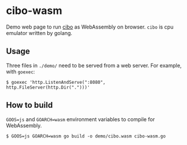 # cibo-wasm
Demo web page to run [cibo](https://github.com/tkmru/cibo) as WebAssembly on browser.
`cibo` is cpu emulator written by golang.

## Usage
Three files in `./demo/` need to be served from a web server. 
For example, with `goexec`:

```
$ goexec 'http.ListenAndServe(":8080", http.FileServer(http.Dir(".")))'
```

## How to build
`GOOS=js` and `GOARCH=wasm` environment variables to compile for WebAssembly.

```
$ GOOS=js GOARCH=wasm go build -o demo/cibo.wasm cibo-wasm.go
```
